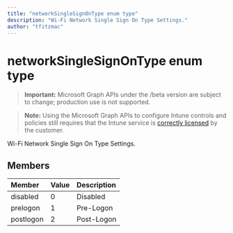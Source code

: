 ```yaml
---
title: "networkSingleSignOnType enum type"
description: "Wi-Fi Network Single Sign On Type Settings."
author: "tfitzmac"
---
```


# networkSingleSignOnType enum type

> **Important:** Microsoft Graph APIs under the /beta version are subject to change; production use is not supported.

> **Note:** Using the Microsoft Graph APIs to configure Intune controls and policies still requires that the Intune service is [correctly licensed](https://go.microsoft.com/fwlink/?linkid=839381) by the customer.

Wi-Fi Network Single Sign On Type Settings.

## Members
|Member|Value|Description|
|:---|:---|:---|
|disabled|0|Disabled|
|prelogon|1|Pre-Logon|
|postlogon|2|Post-Logon|



